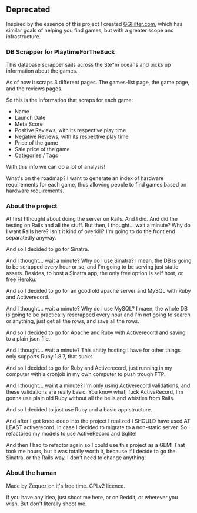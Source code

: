 ## Deprecated

Inspired by the essence of this project I created [GGFilter.com](http://ggfilter.com/), which has similar goals of helping you find games, but with a greater scope and infrastructure.

### DB Scrapper for PlaytimeForTheBuck

This database scrapper sails across the Ste*m oceans and picks up information about the games.

As of now it scraps 3 different pages. The games-list page, the game page, and the reviews pages.

So this is the information that scraps for each game:

- Name
- Launch Date
- Meta Score
- Positive Reviews, with its respective play time
- Negative Reviews, with its respective play time
- Price of the game
- Sale price of the game
- Categories / Tags

With this info we can do a lot of analysis!

What's on the roadmap? I want to generate an index of hardware requirements for each game, thus allowing people to find games based on hardware requirements.

### About the project

At first I thought about doing the server on Rails. And I did. And did the testing on Rails and all the stuff. But then, I thought... wait a minute? Why do I want Rails here? Isn't it kind of overkill? I'm going to do the front end separatedly anyway.

And so I decided to go for Sinatra.

And I thought... wait a minute? Why do I use Sinatra? I mean, the DB is going to be scrapped every hour or so, and I'm going to be serving just static assets. Besides, to host a Sinatra app, the only free option is self host, or free Heroku.

And so I decided to go for an good old apache server and MySQL with Ruby and Activerecord.

And I thought... wait a minute? Why do I use MySQL? I maen, the whole DB is going to be practically rescrapped every hour and I'm not going to search or anything, just get all the rows, and save all the rows.

And so I decided to go for Apache and Ruby with Activerecord and saving to a plain json file.

And I thought... wait a minute? This shitty hosting I have for other things only supports Ruby 1.8.7, that sucks. 

And so I decided to go for Ruby and Activerecord, just running in my computer with a cronjob in my own computer to push trough FTP.

And I thought... waint a minute? I'm only using Activerecord validations, and these validations are really basic. You know what, fuck ActiveRecord, I'm gonna use plain old Ruby without all the bells and whistles from Rails.

And so I decided to just use Ruby and a basic app structure.

And after I got knee-deep into the project I realized I SHOULD have used AT LEAST activerecord, in case I decided to migrate to a non-static server. So I refactored my models to use ActiveRecord and Sqlite!

And then I had to refactor again so I could use this project as a GEM! That took me hours, but it was totally worth it, because if I decide to go the Sinatra, or the Rails way, I don't need to change anything!

### About the human

Made by Zequez on it's free time. GPLv2 licence.

If you have any idea, just shoot me here, or on Reddit, or wherever you wish. But don't literally shoot me.



